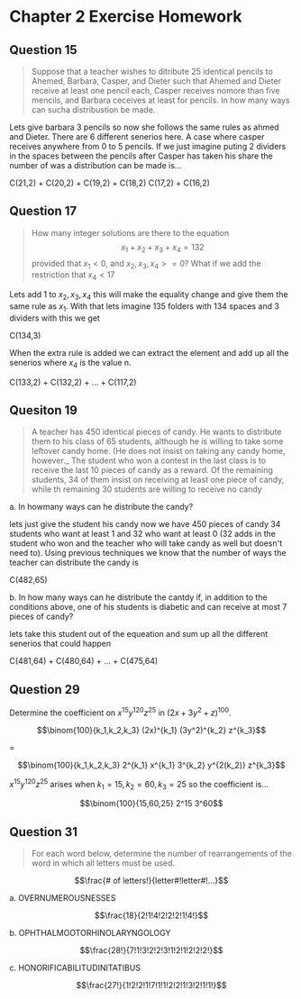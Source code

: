 # Chapter 2 Exercise Homework

## Question 15

> Suppose that a teacher wishes to ditribute 25 identical pencils to Ahemed, Barbara, Casper, and Dieter such that Ahemed and Dieter receive at least one pencil each, Casper receives nomore than five mencils, and Barbara ceceives at least for pencils. In how many ways can sucha distribustion be made.

Lets give barbara 3 pencils so now she follows the same rules as ahmed and Dieter. There are 6 different senerios here. A case where casper receives anywhere from 0 to 5 pencils. If we just imagine puting 2 dividers in the spaces between the pencils after Casper has taken his share the number of was a distribution can be made is...

C(21,2) + C(20,2) + C(19,2) + C(18,2) C(17,2) + C(16,2)


## Question 17

> How many integer solutions are there to the equation
$$x_1 + x_2 + x_3 + x_4 = 132$$
provided that $x_1 < 0$, and $x_2, x_3, x_4 >= 0$? What if we add the restriction that $x_4 < 17$

Lets add 1 to $x_2, x_3, x_4$ this will make the equality change and give them the same rule as $x_1$. With that lets imagine 135 folders with 134 spaces and 3 dividers with this we get

C(134,3)

When the extra rule is added we can extract the element and add up all the senerios where $x_4$ is the value n.

C(133,2) + C(132,2) + ... + C(117,2)

## Quesiton 19

> A teacher has 450 identical pieces of candy. He wants to distribute them to his class of 65 students, although he is willing to take some leftover candy home. (He does not insist on taking any candy home, however._ The student who won a contest in the last class is to receive the last 10 pieces of candy as a reward. Of the remaining students, 34 of them insist on receiving at least one piece of candy, while th remaining 30 students are willing to receive no candy

a. In howmany ways can he distribute the candy?

lets just give the student his candy now we have 450 pieces of candy 34 students who want at least 1 and 32 who want at least 0 (32 adds in the student who won and the teacher who will take candy as well but doesn't need to). Using previous techniques we know that the number of ways the teacher can distribute the candy is

C(482,65)

b. In how many ways can he distribute the cantdy if, in addition to the conditions above, one of his students is diabetic and can receive at most 7 pieces of candy?

lets take this student out of the equeation and sum up all the different senerios that could happen

C(481,64) + C(480,64) + ... + C(475,64)

## Question 29

Determine the coefficient on $x^{15} y^{120} z^{25}$ in $(2x + 3y^2 + z)^{100}$.

$$\binom{100}{k_1,k_2,k_3} (2x)^{k_1} (3y^2)^{k_2} z^{k_3}$$

= 

$$\binom{100}{k_1,k_2,k_3} 2^{k_1} x^{k_1} 3^{k_2} y^{2(k_2)} z^{k_3}$$

$x^{15} y^{120} z^{25}$ arises when $k_1=15,k_2=60,k_3=25$ so the coefficient is...

$$\binom{100}{15,60,25} 2^15 3^60$$


## Question 31

> For each word below, determine the number of rearrangements of the word in which all letters must be used.

$$\frac{# of letters!}{letter#!letter#!...}$$

a. OVERNUMEROUSNESSES

$$\frac{18}{2!1!4!2!2!2!1!4!}$$

b. OPHTHALMOOTORHINOLARYNGOLOGY

$$\frac{28!}{7!1!3!2!2!3!1!2!1!2!2!2!}$$

c. HONORIFICABILITUDINITATIBUS

$$\frac{27!}{1!2!2!1!7!1!1!2!2!1!3!2!1!1!}$$

